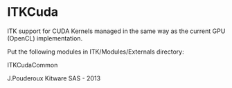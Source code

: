 ITKCuda
=======
ITK support for CUDA Kernels managed in the same way as the current GPU (OpenCL) implementation.

Put the following modules in ITK/Modules/Externals directory:

ITKCudaCommon

J.Pouderoux
Kitware SAS - 2013
